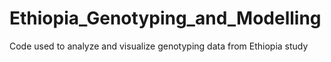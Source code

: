 # Ethiopia_Genotyping_and_Modelling
Code used to analyze and visualize genotyping data from Ethiopia study
